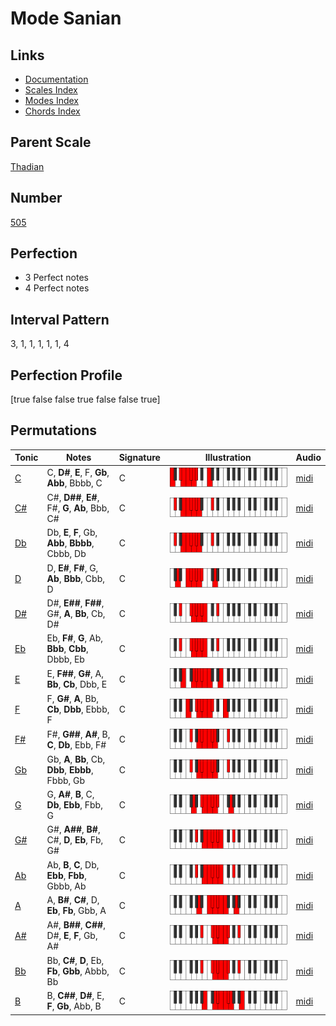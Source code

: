 # Mode Sanian

## Links

- [Documentation](index.md)
- [Scales Index](Scales.md)
- [Modes Index](Modes.md)
- [Chords Index](Chords.md)

## Parent Scale

[Thadian](ScaleThadian.md)

## Number

[505](https://ianring.com/musictheory/scales/505)

## Perfection

- 3 Perfect notes
- 4 Perfect notes

## Interval Pattern

3, 1, 1, 1, 1, 1, 4

## Perfection Profile

[true false false true false false true]

## Permutations

| Tonic | Notes | Signature | Illustration | Audio |
|-------|-------|-----------|--------------|-------|
| [C](ModeCNaturalSanian.md) | C, **D#**, **E**, F, **Gb**, **Abb**, Bbbb, C | C | ![CNaturalSanian](ModeCNaturalSanian.png) | [midi](https://github.com/edipermadi/music/blob/main/docs/ModeCNaturalSanian.mid?raw=true) |
| [C#](ModeCSharpSanian.md) | C#, **D##**, **E#**, F#, **G**, **Ab**, Bbb, C# | C | ![CSharpSanian](ModeCSharpSanian.png) | [midi](https://github.com/edipermadi/music/blob/main/docs/ModeCSharpSanian.mid?raw=true) |
| [Db](ModeDFlatSanian.md) | Db, **E**, **F**, Gb, **Abb**, **Bbbb**, Cbbb, Db | C | ![DFlatSanian](ModeDFlatSanian.png) | [midi](https://github.com/edipermadi/music/blob/main/docs/ModeDFlatSanian.mid?raw=true) |
| [D](ModeDNaturalSanian.md) | D, **E#**, **F#**, G, **Ab**, **Bbb**, Cbb, D | C | ![DNaturalSanian](ModeDNaturalSanian.png) | [midi](https://github.com/edipermadi/music/blob/main/docs/ModeDNaturalSanian.mid?raw=true) |
| [D#](ModeDSharpSanian.md) | D#, **E##**, **F##**, G#, **A**, **Bb**, Cb, D# | C | ![DSharpSanian](ModeDSharpSanian.png) | [midi](https://github.com/edipermadi/music/blob/main/docs/ModeDSharpSanian.mid?raw=true) |
| [Eb](ModeEFlatSanian.md) | Eb, **F#**, **G**, Ab, **Bbb**, **Cbb**, Dbbb, Eb | C | ![EFlatSanian](ModeEFlatSanian.png) | [midi](https://github.com/edipermadi/music/blob/main/docs/ModeEFlatSanian.mid?raw=true) |
| [E](ModeENaturalSanian.md) | E, **F##**, **G#**, A, **Bb**, **Cb**, Dbb, E | C | ![ENaturalSanian](ModeENaturalSanian.png) | [midi](https://github.com/edipermadi/music/blob/main/docs/ModeENaturalSanian.mid?raw=true) |
| [F](ModeFNaturalSanian.md) | F, **G#**, **A**, Bb, **Cb**, **Dbb**, Ebbb, F | C | ![FNaturalSanian](ModeFNaturalSanian.png) | [midi](https://github.com/edipermadi/music/blob/main/docs/ModeFNaturalSanian.mid?raw=true) |
| [F#](ModeFSharpSanian.md) | F#, **G##**, **A#**, B, **C**, **Db**, Ebb, F# | C | ![FSharpSanian](ModeFSharpSanian.png) | [midi](https://github.com/edipermadi/music/blob/main/docs/ModeFSharpSanian.mid?raw=true) |
| [Gb](ModeGFlatSanian.md) | Gb, **A**, **Bb**, Cb, **Dbb**, **Ebbb**, Fbbb, Gb | C | ![GFlatSanian](ModeGFlatSanian.png) | [midi](https://github.com/edipermadi/music/blob/main/docs/ModeGFlatSanian.mid?raw=true) |
| [G](ModeGNaturalSanian.md) | G, **A#**, **B**, C, **Db**, **Ebb**, Fbb, G | C | ![GNaturalSanian](ModeGNaturalSanian.png) | [midi](https://github.com/edipermadi/music/blob/main/docs/ModeGNaturalSanian.mid?raw=true) |
| [G#](ModeGSharpSanian.md) | G#, **A##**, **B#**, C#, **D**, **Eb**, Fb, G# | C | ![GSharpSanian](ModeGSharpSanian.png) | [midi](https://github.com/edipermadi/music/blob/main/docs/ModeGSharpSanian.mid?raw=true) |
| [Ab](ModeAFlatSanian.md) | Ab, **B**, **C**, Db, **Ebb**, **Fbb**, Gbbb, Ab | C | ![AFlatSanian](ModeAFlatSanian.png) | [midi](https://github.com/edipermadi/music/blob/main/docs/ModeAFlatSanian.mid?raw=true) |
| [A](ModeANaturalSanian.md) | A, **B#**, **C#**, D, **Eb**, **Fb**, Gbb, A | C | ![ANaturalSanian](ModeANaturalSanian.png) | [midi](https://github.com/edipermadi/music/blob/main/docs/ModeANaturalSanian.mid?raw=true) |
| [A#](ModeASharpSanian.md) | A#, **B##**, **C##**, D#, **E**, **F**, Gb, A# | C | ![ASharpSanian](ModeASharpSanian.png) | [midi](https://github.com/edipermadi/music/blob/main/docs/ModeASharpSanian.mid?raw=true) |
| [Bb](ModeBFlatSanian.md) | Bb, **C#**, **D**, Eb, **Fb**, **Gbb**, Abbb, Bb | C | ![BFlatSanian](ModeBFlatSanian.png) | [midi](https://github.com/edipermadi/music/blob/main/docs/ModeBFlatSanian.mid?raw=true) |
| [B](ModeBNaturalSanian.md) | B, **C##**, **D#**, E, **F**, **Gb**, Abb, B | C | ![BNaturalSanian](ModeBNaturalSanian.png) | [midi](https://github.com/edipermadi/music/blob/main/docs/ModeBNaturalSanian.mid?raw=true) |

